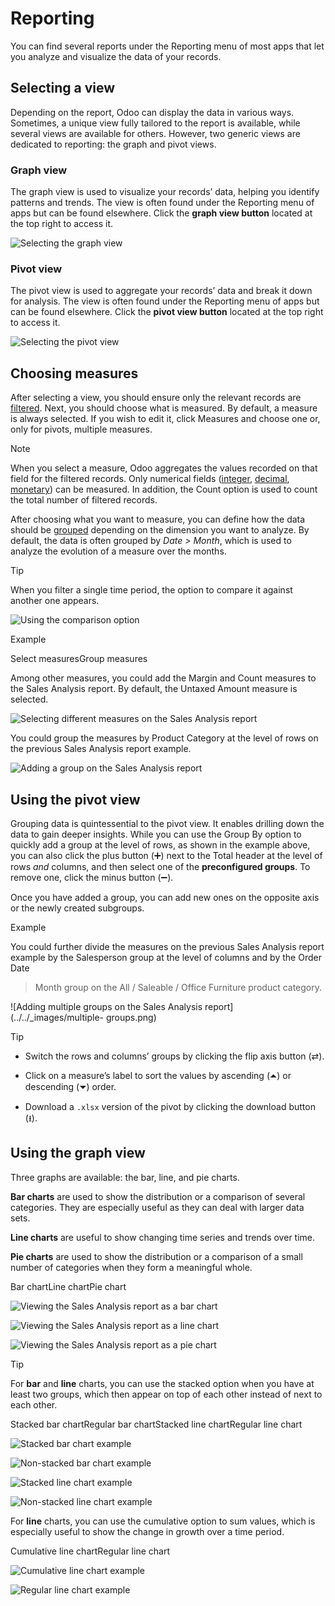 # Reporting

You can find several reports under the Reporting menu of most apps that let
you analyze and visualize the data of your records.

## Selecting a view

Depending on the report, Odoo can display the data in various ways. Sometimes,
a unique view fully tailored to the report is available, while several views
are available for others. However, two generic views are dedicated to
reporting: the graph and pivot views.

### Graph view

The graph view is used to visualize your records’ data, helping you identify
patterns and trends. The view is often found under the Reporting menu of apps
but can be found elsewhere. Click the **graph view button** located at the top
right to access it.

![Selecting the graph view](../../_images/graph-button.png)

### Pivot view

The pivot view is used to aggregate your records’ data and break it down for
analysis. The view is often found under the Reporting menu of apps but can be
found elsewhere. Click the **pivot view button** located at the top right to
access it.

![Selecting the pivot view](../../_images/pivot-button.png)

## Choosing measures

After selecting a view, you should ensure only the relevant records are
[filtered](search.html). Next, you should choose what is measured. By default,
a measure is always selected. If you wish to edit it, click Measures and
choose one or, only for pivots, multiple measures.

Note

When you select a measure, Odoo aggregates the values recorded on that field
for the filtered records. Only numerical fields
([integer](../studio/fields.html#studio-fields-simple-fields-integer),
[decimal](../studio/fields.html#studio-fields-simple-fields-decimal),
[monetary](../studio/fields.html#studio-fields-simple-fields-monetary)) can be
measured. In addition, the Count option is used to count the total number of
filtered records.

After choosing what you want to measure, you can define how the data should be
[grouped](search.html#search-group) depending on the dimension you want to
analyze. By default, the data is often grouped by _Date > Month_, which is
used to analyze the evolution of a measure over the months.

Tip

When you filter a single time period, the option to compare it against another
one appears.

![Using the comparison option](../../_images/comparison.png)

Example

Select measuresGroup measures

Among other measures, you could add the Margin and Count measures to the Sales
Analysis report. By default, the Untaxed Amount measure is selected.

![Selecting different measures on the Sales Analysis
report](../../_images/measures.png)

You could group the measures by Product Category at the level of rows on the
previous Sales Analysis report example.

![Adding a group on the Sales Analysis report](../../_images/single-group.png)

## Using the pivot view

Grouping data is quintessential to the pivot view. It enables drilling down
the data to gain deeper insights. While you can use the Group By option to
quickly add a group at the level of rows, as shown in the example above, you
can also click the plus button (➕) next to the Total header at the level of
rows _and_ columns, and then select one of the **preconfigured groups**. To
remove one, click the minus button (➖).

Once you have added a group, you can add new ones on the opposite axis or the
newly created subgroups.

Example

You could further divide the measures on the previous Sales Analysis report
example by the Salesperson group at the level of columns and by the Order Date
> Month group on the All / Saleable / Office Furniture product category.

![Adding multiple groups on the Sales Analysis report](../../_images/multiple-
groups.png)

Tip

  * Switch the rows and columns’ groups by clicking the flip axis button (⇄).

  * Click on a measure’s label to sort the values by ascending (⏶) or descending (⏷) order.

  * Download a `.xlsx` version of the pivot by clicking the download button (⭳).

## Using the graph view

Three graphs are available: the bar, line, and pie charts.

**Bar charts** are used to show the distribution or a comparison of several
categories. They are especially useful as they can deal with larger data sets.

**Line charts** are useful to show changing time series and trends over time.

**Pie charts** are used to show the distribution or a comparison of a small
number of categories when they form a meaningful whole.

Bar chartLine chartPie chart

![Viewing the Sales Analysis report as a bar chart](../../_images/bar.png)

![Viewing the Sales Analysis report as a line chart](../../_images/line.png)

![Viewing the Sales Analysis report as a pie chart](../../_images/pie.png)

Tip

For **bar** and **line** charts, you can use the stacked option when you have
at least two groups, which then appear on top of each other instead of next to
each other.

Stacked bar chartRegular bar chartStacked line chartRegular line chart

![Stacked bar chart example](../../_images/stacked-bar.png)

![Non-stacked bar chart example](../../_images/non-stacked-bar.png)

![Stacked line chart example](../../_images/stacked-line.png)

![Non-stacked line chart example](../../_images/non-stacked-line.png)

For **line** charts, you can use the cumulative option to sum values, which is
especially useful to show the change in growth over a time period.

Cumulative line chartRegular line chart

![Cumulative line chart example](../../_images/cumulative.png)

![Regular line chart example](../../_images/non-cumulative.png)

